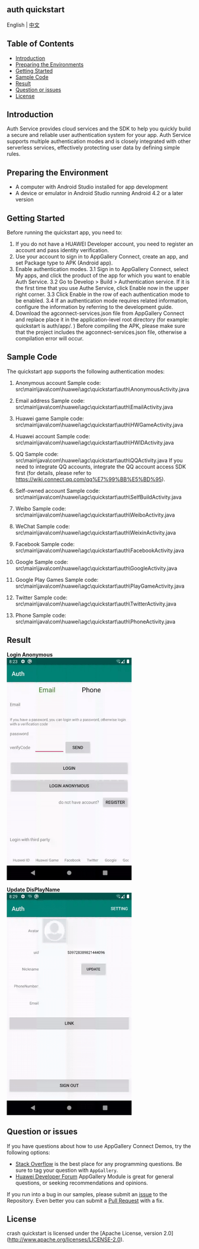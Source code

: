 ## auth quickstart

English | [中文](https://github.com/AppGalleryConnect/agc-demos/blob/main/Android/authservice/README_ZH.md)

## Table of Contents

 * [Introduction](#introduction)
 * [Preparing the Environments](#preparing-the-environments)
 * [Getting Started](#getting-started)
 * [Sample Code](#sample-Code)
 * [Result](#result)
 * [Question or issues](#question-or-issues)
 * [License](#license)

## Introduction
Auth Service provides cloud services and the SDK to help you quickly build a secure and reliable user authentication system for your app.
Auth Service supports multiple authentication modes and is closely integrated with other serverless services, effectively protecting user data by defining simple rules.

## Preparing the Environment
* A computer with Android Studio installed for app development
* A device or emulator in Android Studio running Android 4.2 or a later version
	
## Getting Started
Before running the quickstart app, you need to:
1. If you do not have a HUAWEI Developer account, you need to register an account and pass identity verification.
2. Use your account to sign in to AppGallery Connect, create an app, and set Package type to APK (Android app).
3. Enable authentication modes.
3.1 Sign in to AppGallery Connect, select My apps, and click the product of the app for which you want to enable Auth Service.
3.2 Go to Develop > Build > Authentication service. If it is the first time that you use Authe Service, click Enable now in the upper right corner.
3.3 Click Enable in the row of each authentication mode to be enabled.
3.4 If an authentication mode requires related information, configure the information by referring to the development guide.
4. Download the agconnect-services.json file from AppGallery Connect and replace place it in the application-level root directory (for example: quickstart is auth/app/.  )
Before compiling the APK, please make sure that the project includes the agconnect-services.json file, otherwise a compilation error will occur.

## Sample Code
The quickstart app supports the following authentication modes:
1. Anonymous account
Sample code: src\main\java\com\huawei\agc\quickstart\auth\AnonymousActivity.java

2. Email address
Sample code: src\main\java\com\huawei\agc\quickstart\auth\EmailActivity.java

3. Huawei game
Sample code: src\main\java\com\huawei\agc\quickstart\auth\HWGameActivity.java

4. Huawei account
Sample code: src\main\java\com\huawei\agc\quickstart\auth\HWIDActivity.java

5. QQ
Sample code: src\main\java\com\huawei\agc\quickstart\auth\QQActivity.java
If you need to integrate QQ accounts, integrate the QQ account access SDK first (for details, please refer to https://wiki.connect.qq.com/qq%E7%99%BB%E5%BD%95).

6. Self-owned account
Sample code: src\main\java\com\huawei\agc\quickstart\auth\SelfBuildActivity.java

7. Weibo
Sample code: src\main\java\com\huawei\agc\quickstart\auth\WeiboActivity.java

8. WeChat
Sample code: src\main\java\com\huawei\agc\quickstart\auth\WeixinActivity.java

9. Facebook
Sample code: src\main\java\com\huawei\agc\quickstart\auth\FacebookActivity.java

10. Google
Sample code: src\main\java\com\huawei\agc\quickstart\auth\GoogleActivity.java

11. Google Play Games
Sample code: src\main\java\com\huawei\agc\quickstart\auth\PlayGameActivity.java

12. Twitter
Sample code: src\main\java\com\huawei\agc\quickstart\auth\TwitterActivity.java

13. Phone
Sample code: src\main\java\com\huawei\agc\quickstart\auth\PhoneActivity.java


## Result
**Login Anonymous**</br>
<img src="images/login_anonymous.gif" alt="login_anonymous" height="600"/>

**Update DisPlayName**</br>
<img src="images/update_name.gif" alt="update_name" height="600"/>

## Question or issues
If you have questions about how to use AppGallery Connect Demos, try the following options:
* [Stack Overflow](https://stackoverflow.com/users/14194729/appgallery-connect) is the best place for any programming questions. Be sure to tag your question with `AppGallery`.
* [Huawei Developer Forum](https://forums.developer.huawei.com/forumPortal/en/home?fid=0101188387844930001) AppGallery Module is great for general questions, or seeking recommendations and opinions.

If you run into a bug in our samples, please submit an [issue](https://github.com/AppGalleryConnect/agc-demos/issues) to the Repository. Even better you can submit a [Pull Request](https://github.com/AppGalleryConnect/agc-demos/pulls) with a fix.

## License
crash quickstart is licensed under the [Apache License, version 2.0] (http://www.apache.org/licenses/LICENSE-2.0).
